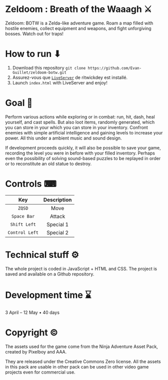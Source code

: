 # Zeldoom : Breath of the Waaagh ⚔
Zeldoom: BOTW is a Zelda-like adventure game. Roam a map filled with hostile enemies, collect equipment and weapons, and fight unforgiving bosses. Watch out for traps!



# How to run ⬇
1. Download this repository `git clone https://github.com/Evan-Guillet/zeldoom-botw.git`
2. Assurez-vous que [`LiveServer`](https://github.com/ritwickdey/vscode-live-server) de ritwickdey est installé. 
3. Launch `index.html` with LiveServer and enjoy!



# Goal 🎯
Perform various actions while exploring or in combat: run, hit, dash, heal yourself, and cast spells. But also loot items, randomly generated, which you can store in your which you can store in your inventory. Confront enemies with simple artificial intelligence and gaining levels to increase your power. All this under a ambient music and sound design.

If development proceeds quickly, it will also be possible to save your game, recording the level you were in before with your filled inventory. Perhaps even the possibility of solving sound-based puzzles to be replayed in order or to reconstitute an old statue to destroy.



# Controls ⌨
| Key | Description |
| :---: | :---: |
| `ZQSD` | Move |
| `Space Bar` | Attack |
| `Shift Left` | Special 1 |
| `Control Left` | Special 2 |



# Technical stuff ⚙️
The whole project is coded in JavaScript + HTML and CSS. The project is saved and available on a Github repository.



# Development time ⌛
3 April – 12 May • 40 days



# Copyright ©️
The assets used for the game come from the Ninja Adventure Asset Pack, created by Pixelboy and AAA.

They are released under the Creative Commons Zero license. All the assets in this pack are usable in other pack can be used in other video game projects even for commercial use.
